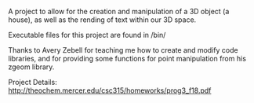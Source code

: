 A project to allow for the creation and manipulation of a 3D object (a house),
as well as the rending of text within our 3D space.

Executable files for this project are found in /bin/

Thanks to Avery Zebell for teaching me how to create and modify code libraries,
and for providing some functions for point manipulation from his zgeom library.

Project Details: http://theochem.mercer.edu/csc315/homeworks/prog3_f18.pdf
